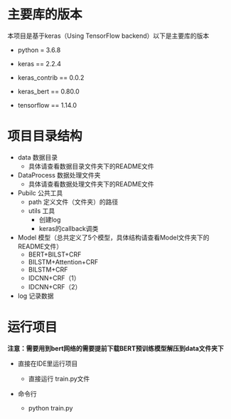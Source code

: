 # 主要库的版本

本项目是基于keras（Using TensorFlow backend）以下是主要库的版本

- python = 3.6.8



- keras == 2.2.4
- keras_contrib == 0.0.2
- keras_bert == 0.80.0
- tensorflow == 1.14.0



# 项目目录结构

- data 数据目录
  - 具体请查看数据目录文件夹下的README文件
- DataProcess 数据处理文件夹
  - 具体请查看数据处理文件夹下的README文件
- Pubilc 公共工具
  - path 定义文件（文件夹）的路径
  - utils 工具
    - 创建log
    - keras的callback调类
- Model 模型（总共定义了5个模型，具体结构请查看Model文件夹下的README文件）
  - BERT+BILST+CRF
  - BILSTM+Attention+CRF
  - BILSTM+CRF
  - IDCNN+CRF（1）
  - IDCNN+CRF（2）
- log 记录数据

# 运行项目

**注意：需要用到bert网络的需要提前下载BERT预训练模型解压到data文件夹下**



- 直接在IDE里运行项目
  - 直接运行 train.py文件

- 命令行
  - python train.py
